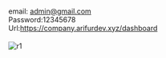 ####

email: admin@gmail.com </br>
Password:12345678 </br>
Url:https://company.arifurdev.xyz/dashboard </br>
####

![r1](https://github.com/Arifurrahmanrifat29112002/reporting/assets/98427204/098963c3-1676-4f23-bb93-dfc2c3358627)
